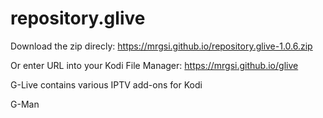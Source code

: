 # repository.glive

Download the zip direcly: 
https://mrgsi.github.io/repository.glive-1.0.6.zip

Or enter URL into your Kodi File Manager:
https://mrgsi.github.io/glive

G-Live contains various IPTV add-ons for Kodi

G-Man
 
